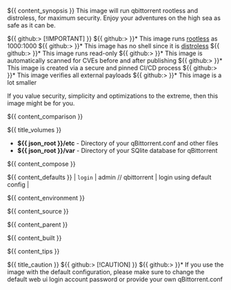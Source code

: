 ${{ content_synopsis }} This image will run qbittorrent rootless and distroless, for maximum security. Enjoy your adventures on the high sea as safe as it can be.

${{ github:> [!IMPORTANT] }}
${{ github:> }}* This image runs [rootless](https://github.com/11notes/RTFM/blob/main/linux/container/image/rootless.md) as 1000:1000
${{ github:> }}* This image has no shell since it is [distroless](https://github.com/11notes/RTFM/blob/main/linux/container/image/distroless.md)
${{ github:> }}* This image runs read-only
${{ github:> }}* This image is automatically scanned for CVEs before and after publishing
${{ github:> }}* This image is created via a secure and pinned CI/CD process
${{ github:> }}* This image verifies all external payloads
${{ github:> }}* This image is a lot smaller

If you value security, simplicity and optimizations to the extreme, then this image might be for you.

${{ content_comparison }}

${{ title_volumes }}
* **${{ json_root }}/etc** - Directory of your qBittorrent.conf and other files
* **${{ json_root }}/var** - Directory of your SQlite database for qBittorrent

${{ content_compose }}

${{ content_defaults }}
| `login` | admin // qbittorrent | login using default config |

${{ content_environment }}

${{ content_source }}

${{ content_parent }}

${{ content_built }}

${{ content_tips }}

${{ title_caution }}
${{ github:> [!CAUTION] }}
${{ github:> }}* If you use the image with the default configuration, please make sure to change the default web ui login account password or provide your own qBittorrent.conf